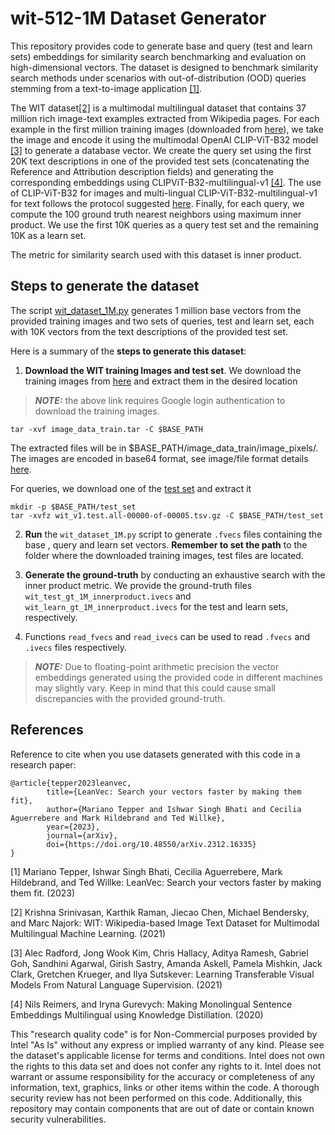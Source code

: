 # wit-512-1M Dataset Generator

This repository provides code to generate base and query (test and learn sets) embeddings for similarity search benchmarking
and evaluation on high-dimensional vectors. The dataset is designed to benchmark similarity search methods under
scenarios with out-of-distribution (OOD) queries stemming from a text-to-image application [[1]](#1).

The WIT dataset[[2]](#2) is a multimodal multilingual dataset that contains 37 million rich image-text examples
extracted from Wikipedia pages. For each example in the first million training images
(downloaded from [here](https://storage.cloud.google.com/wikimedia-image-caption-public/image_data_train.tar)), we take the image and encode it
using the multimodal OpenAI CLIP-ViT-B32 model [[3]](#3) to generate a database vector.
We create the query set using the first 20K text descriptions in one of the provided test sets (concatenating
the Reference and Attribution description fields) and generating the corresponding embeddings using CLIPViT-B32-multilingual-v1 [[4]](#4).
The use of CLIP-ViT-B32 for images and multi-lingual CLIP-ViT-B32-multilingual-v1 for text follows the protocol suggested
[here]( https://huggingface.co/sentence-transformers/clip-ViT-B-32-multilingual-v1).
Finally, for each query, we compute the 100 ground truth nearest neighbors using maximum inner product.
We use the first 10K queries as a query test set and the remaining 10K as a learn set.

The metric for similarity search used with this dataset is inner product.


## Steps to generate the dataset

The script [wit_dataset_1M.py](wit_dataset_1M.py) generates 1 million base vectors from the provided training images
and two sets of queries, test and learn set, each with 10K vectors from the text descriptions of the provided test set.

Here is a summary of the **steps to generate this dataset**:

1. **Download the WIT training Images and test set**.
We download the training images from [here](https://storage.cloud.google.com/wikimedia-image-caption-public/image_data_train.tar) and extract them in the desired location
> **_NOTE:_** the above link requires Google login authentication to download the training images.

```
tar -xvf image_data_train.tar -C $BASE_PATH
```
The extracted files will be in $BASE_PATH/image_data_train/image_pixels/.
The images are encoded in base64 format, see image/file format details [here](https://www.kaggle.com/c/wikipedia-image-caption/data).

For queries, we download one of the [test set](https://storage.googleapis.com/gresearch/wit/wit_v1.test.all-00000-of-00005.tsv.gz) and extract it
```
mkdir -p $BASE_PATH/test_set
tar -xvfz wit_v1.test.all-00000-of-00005.tsv.gz -C $BASE_PATH/test_set
```

2. **Run** the `wit_dataset_1M.py` script to generate `.fvecs` files containing the base
   , query and learn set vectors. **Remember to set the path** to the folder where the
   downloaded training images, test files are located.

3. **Generate the ground-truth** by conducting an exhaustive search with the inner product metric.
   We provide the ground-truth files `wit_test_gt_1M_innerproduct.ivecs` and `wit_learn_gt_1M_innerproduct.ivecs` for the test and learn sets, respectively.

4. Functions `read_fvecs` and `read_ivecs` can be used to read `.fvecs` and `.ivecs` files respectively.

> **_NOTE:_**  Due to floating-point arithmetic precision the vector embeddings generated using the provided
> code in different machines may slightly vary. Keep in mind that this could cause small discrepancies with the provided ground-truth.


## References
Reference to cite when you use datasets generated with this code in a research paper:

```
@article{tepper2023leanvec,
        title={LeanVec: Search your vectors faster by making them fit},
      	author={Mariano Tepper and Ishwar Singh Bhati and Cecilia Aguerrebere and Mark Hildebrand and Ted Willke},
        year={2023},
      	journal={arXiv},
      	doi={https://doi.org/10.48550/arXiv.2312.16335}
}
```
<a id="1">[1]</a>
Mariano Tepper, Ishwar Singh Bhati, Cecilia Aguerrebere, Mark Hildebrand, and Ted Willke:
LeanVec: Search your vectors faster by making them fit. (2023)

<a id="2">[2]</a>
Krishna Srinivasan, Karthik Raman, Jiecao Chen, Michael Bendersky, and Marc Najork:
WIT: Wikipedia-based Image Text Dataset for Multimodal Multilingual Machine Learning. (2021)

<a id="3">[3]</a>
Alec Radford, Jong Wook Kim, Chris Hallacy, Aditya Ramesh, Gabriel Goh, Sandhini Agarwal, Girish Sastry,
Amanda Askell, Pamela Mishkin, Jack Clark, Gretchen Krueger, and Ilya Sutskever:
Learning Transferable Visual Models From Natural Language Supervision. (2021)

<a id="4">[4]</a>
Nils Reimers, and Iryna Gurevych:
Making Monolingual Sentence Embeddings Multilingual using Knowledge Distillation. (2020)

This "research quality code"  is for Non-Commercial purposes provided by Intel "As Is" without any express or implied
warranty of any kind. Please see the dataset's applicable license for terms and conditions. Intel does not own the
rights to this data set and does not confer any rights to it. Intel does not warrant or assume responsibility for the accuracy or completeness of any information, text, graphics, links or other items within the code. A thorough security review has not been performed on this code. Additionally, this repository may contain components that are out of date or contain known security vulnerabilities.

